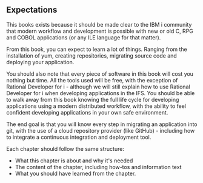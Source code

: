 ## Expectations

This books exists because it should be made clear to the IBM i community that modern workflow and development is possible with new or old C, RPG and COBOL applications (or any ILE language for that matter).

From this book, you can expect to learn a lot of things. Ranging from the installation of yum, creating repositories, migrating source code and deploying your application.

You should also note that every piece of software in this book will cost you nothing but time. All the tools used will be free, with the exception of Rational Developer for i - although we will still explain how to use Rational Developer for i when developing applications in the IFS. You should be able to walk away from this book knowing the full life cycle for developing applications using a modern distributed workflow, with the ability to feel confident developing applications in your own safe environment.

The end goal is that you will know every step in migrating an application into git, with the use of a cloud repository provider (like GitHub) - including how to integrate a continuous integration and deployment tool.

Each chapter should follow the same structure:

* What this chapter is about and why it's needed
* The content of the chapter, including how-tos and information text
* What you should have learned from the chapter.
